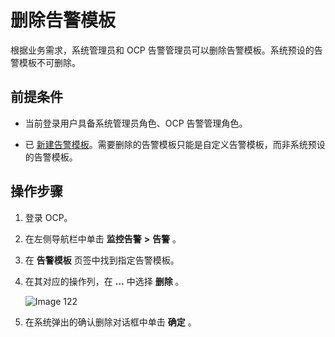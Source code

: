 # 删除告警模板

根据业务需求，系统管理员和 OCP 告警管理员可以删除告警模板。系统预设的告警模板不可删除。

## 前提条件

* 当前登录用户具备系统管理员角色、OCP 告警管理角色。

* 已 [新建告警模板](../400.manage-alert-templates/100.create-an-alert-template.md)。需要删除的告警模板只能是自定义告警模板，而非系统预设的告警模板。

## 操作步骤

1. 登录 OCP。

2. 在左侧导航栏中单击 **监控告警** **\>** **告警** 。

3. 在 **告警模板** 页签中找到指定告警模板。

4. 在其对应的操作列，在 **...** 中选择 **删除** 。

   ![Image 122](https://obbusiness-private.oss-cn-shanghai.aliyuncs.com/doc/img/ocp/401/%E5%88%A0%E9%99%A4%E5%91%8A%E8%AD%A6%E6%A8%A1%E6%9D%BF1.png)

5. 在系统弹出的确认删除对话框中单击 **确定** 。
